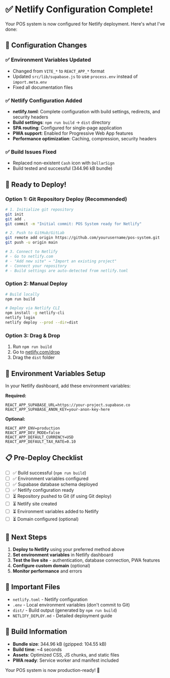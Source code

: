 # ✅ Netlify Configuration Complete!

Your POS system is now configured for Netlify deployment. Here's what I've done:

## 🔧 Configuration Changes

### ✅ Environment Variables Updated
- Changed from `VITE_*` to `REACT_APP_*` format
- Updated `src/lib/supabase.js` to use `process.env` instead of `import.meta.env`
- Fixed all documentation files

### ✅ Netlify Configuration Added
- **netlify.toml**: Complete configuration with build settings, redirects, and security headers
- **Build settings**: `npm run build` → `dist` directory
- **SPA routing**: Configured for single-page application
- **PWA support**: Enabled for Progressive Web App features
- **Performance optimization**: Caching, compression, security headers

### ✅ Build Issues Fixed
- Replaced non-existent `Cash` icon with `DollarSign`
- Build tested and successful (344.96 kB bundle)

## 🚀 Ready to Deploy!

### Option 1: Git Repository Deploy (Recommended)
```bash
# 1. Initialize git repository
git init
git add .
git commit -m "Initial commit: POS System ready for Netlify"

# 2. Push to GitHub/GitLab
git remote add origin https://github.com/yourusername/pos-system.git
git push -u origin main

# 3. Connect to Netlify
# - Go to netlify.com
# - "Add new site" → "Import an existing project"
# - Connect your repository
# - Build settings are auto-detected from netlify.toml
```

### Option 2: Manual Deploy
```bash
# Build locally
npm run build

# Deploy via Netlify CLI
npm install -g netlify-cli
netlify login
netlify deploy --prod --dir=dist
```

### Option 3: Drag & Drop
1. Run `npm run build`
2. Go to [netlify.com/drop](https://netlify.com/drop)
3. Drag the `dist` folder

## 🔐 Environment Variables Setup

In your Netlify dashboard, add these environment variables:

**Required:**
```
REACT_APP_SUPABASE_URL=https://your-project.supabase.co
REACT_APP_SUPABASE_ANON_KEY=your-anon-key-here
```

**Optional:**
```
REACT_APP_ENV=production
REACT_APP_DEV_MODE=false
REACT_APP_DEFAULT_CURRENCY=USD
REACT_APP_DEFAULT_TAX_RATE=0.10
```

## 📋 Pre-Deploy Checklist

- [ ] ✅ Build successful (`npm run build`)
- [ ] ✅ Environment variables configured
- [ ] ✅ Supabase database schema deployed
- [ ] ✅ Netlify configuration ready
- [ ] ⏳ Repository pushed to Git (if using Git deploy)
- [ ] ⏳ Netlify site created
- [ ] ⏳ Environment variables added to Netlify
- [ ] ⏳ Domain configured (optional)

## 🎯 Next Steps

1. **Deploy to Netlify** using your preferred method above
2. **Set environment variables** in Netlify dashboard
3. **Test the live site** - authentication, database connection, PWA features
4. **Configure custom domain** (optional)
5. **Monitor performance** and errors

## 📁 Important Files

- `netlify.toml` - Netlify configuration
- `.env` - Local environment variables (don't commit to Git)
- `dist/` - Build output (generated by `npm run build`)
- `NETLIFY_DEPLOY.md` - Detailed deployment guide

## 🔧 Build Information

- **Bundle size**: 344.96 kB (gzipped: 104.55 kB)
- **Build time**: ~4 seconds
- **Assets**: Optimized CSS, JS chunks, and static files
- **PWA ready**: Service worker and manifest included

Your POS system is now production-ready! 🎉
